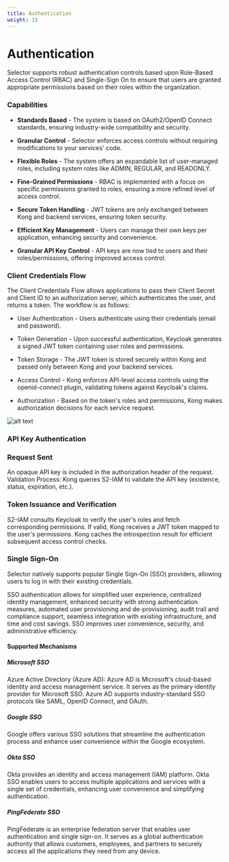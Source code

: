 ```yaml
---
title: Authentication
weight: 15
---
```


# Authentication

Selector supports robust authentication controls based upon Role-Based Access Control (RBAC) and Single-Sign On to ensure that users are granted appropriate permissions based on their roles within the organization.

### Capabilities

- **Standards Based** - The system is based on OAuth2/OpenID Connect standards, ensuring industry-wide compatibility and security.

- **Granular Control** - Selector enforces access controls without requiring modifications to your services' code.

- **Flexible Roles** - The system offers an expandable list of user-managed roles, including system roles like ADMIN, REGULAR, and READONLY.

- **Fine-Grained Permissions** - RBAC is implemented with a focus on specific permissions granted to roles, ensuring a more refined level of access control.  

- **Secure Token Handling** - JWT tokens are only exchanged between Kong and backend services, ensuring token security.

- **Efficient Key Management** - Users can manage their own keys per application, enhancing security and convenience.

- **Granular API Key Control** - API keys are now tied to users and their roles/permissions, offering improved access control.

### Client Credentials Flow

The Client Credentials Flow allows applications to pass their Client Secret and Client ID to an authorization server, which authenticates the user, and returns a token. The workflow is as follows:

- User Authentication - Users authenticate using their credentials (email and password).

- Token Generation - Upon successful authentication, Keycloak generates a signed JWT token containing user roles and permissions.

- Token Storage - The JWT token is stored securely within Kong and passed only between Kong and your backend services.

- Access Control - Kong enforces API-level access controls using the openid-connect plugin, validating tokens against Keycloak's claims.

- Authorization - Based on the token's roles and permissions, Kong makes authorization decisions for each service request.

![alt text](/images/authentication.png "Authentication Workflow")

### API Key Authentication

### Request Sent

An opaque API key is included in the authorization header of the request.  
Validation Process: Kong queries S2-IAM to validate the API key (existence, status, expiration, etc.).

### Token Issuance and Verification

S2-IAM consults Keycloak to verify the user's roles and fetch corresponding permissions. If valid, Kong receives a JWT token mapped to the user's permissions. Kong caches the introspection result for efficient subsequent access control checks.

### Single Sign-On

Selector natively supports popular Single Sign-On (SSO) providers, allowing users to log in with their existing credentials. 

SSO authentication allows for simplified user experience, centralized identity management, enhanced security with strong authentication measures, automated user provisioning and de-provisioning, audit trail and compliance support, seamless integration with existing infrastructure, and time and cost savings. SSO improves user convenience, security, and administrative efficiency.

#### Supported Mechanisms

##### Microsoft SSO

Azure Active Directory (Azure AD): Azure AD is Microsoft's cloud-based identity and access management service. It serves as the primary identity provider for Microsoft SSO. Azure AD supports industry-standard SSO protocols like SAML, OpenID Connect, and OAuth.

##### Google SSO

Google offers various SSO solutions that streamline the authentication process and enhance user convenience within the Google ecosystem. 

##### Okta SSO

Okta provides an identity and access management (IAM) platform. Okta SSO enables users to access multiple applications and services with a single set of credentials, enhancing user convenience and simplifying authentication.

##### PingFederate SSO

PingFederate is an enterprise federation server that enables user authentication and single sign-on. It serves as a global authentication authority that allows customers, employees, and partners to securely access all the applications they need from any device.

